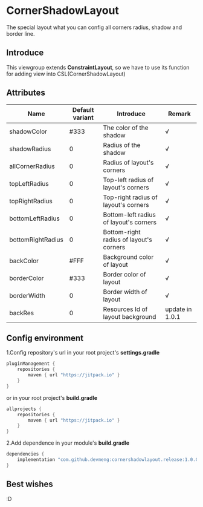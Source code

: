 # CornerShadowLayout

The special layout what you can config all corners radius, shadow and border line.

## Introduce

This viewgroup extends **ConstraintLayout**, so we have to use its function for adding view into CSL(CornerShadowLayout)

## Attributes

| Name              | Default variant | Introduce                               | Remark          |
| ----------------- | --------------- | --------------------------------------- | --------------- |
| shadowColor       | #333            | The color of the shadow                 | √               |
| shadowRadius      | 0               | Radius of the shadow                    | √               |
| allCornerRadius   | 0               | Radius of layout's corners              | √               |
| topLeftRadius     | 0               | Top-left radius of layout's corners     | √               |
| topRightRadius    | 0               | Top-right radius of layout's corners    | √               |
| bottomLeftRadius  | 0               | Bottom-left radius of layout's corners  | √               |
| bottomRightRadius | 0               | Bottom-right radius of layout's corners | √               |
| backColor         | #FFF            | Background color of layout              | √               |
| borderColor       | #333            | Border color of layout                  | √               |
| borderWidth       | 0               | Border width of layout                  | √               |
| backRes           | 0               | Resources Id of layout background       | update in 1.0.1 |

## Config environment

1.Config repository's url in your root project's **settings.gradle**

```groovy
pluginManagement {
    repositories {
        maven { url "https://jitpack.io" }
    }
}
```

or in your root project's **build.gradle**

```groovy
allprojects {
	repositories {
        maven { url "https://jitpack.io" }
	}
}
```

2.Add dependence in your module's **build.gradle**

```groovy
dependencies {
    implementation "com.github.devmeng:cornershadowlayout.release:1.0.0"
}
```

## Best wishes

:D
